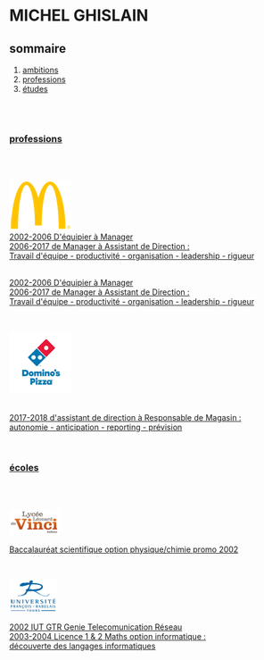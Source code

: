 <html>
    <head>
    <link rel="stylesheet" href="style.css" />
    </head>
   
<body>

<h1> MICHEL GHISLAIN </h1>
 
<h2> sommaire </h2>
  
<ol>                                         
        <li><a href="#part1" > ambitions </li>
        <li><a href="#part2" >professions </li>
        <li><a href="#part3" >études     </li>
</ol>

<br><br>
 
<h3 id="part2"> professions </h3>
<br><br>

<p class="flotte">
<img src="mc.png" alt="" /><br> 2002-2006 D'équipier à Manager <br> 2006-2017 de Manager à Assistant de Direction : <br> Travail d'équipe - productivité - organisation - leadership - rigueur
</p>
<p>
 <br> 2002-2006 D'équipier à Manager <br> 2006-2017 de Manager à Assistant de Direction : <br> Travail d'équipe - productivité - organisation - leadership - rigueur
</p>
<br>

<p class="flotte">
<img src="dom.png" alt="" />
</p>
<p>
<br>  2017-2018 d'assistant de direction à Responsable de Magasin : <br> autonomie - anticipation - reporting - prévision 
</p>
 
<br>

 
<h3 id="part3"> écoles </h3>
<br><br>
 
<p class="flotte">
<img src="lycée.png" alt="" />
</p>
<p>
 Baccalauréat scientifique option physique/chimie promo 2002
</p>

<br>
<p class="flotte">
<img src="univ.png" alt="" />
</p>
<p>
2002 IUT GTR Genie Telecomunication Réseau <br> 2003-2004 Licence 1 & 2 Maths option informatique : <br> découverte des langages informatiques
</p>
<br>









<!--
| <br> ![Image](lycée.png) <br> | <br> Baccalauréat scientifique option physique/chimie promo 2002  |
| :---: | --- |
| <br> ![Image](univ.png) <br> |<br> 2002 IUT GTR Genie Telecomunication Réseau <br> 2003-2004 Licence 1 & 2 Maths option informatique : <br> ___découverte des langages informatiques___ |
-->

<!--
<p id="part2"> professions </p>
-->
<!--
| <br id="part2"> ![Image](mc.png) <br>| <br> 2002-2006 D'équipier à Manager <br> 2006-2017 de Manager à Assistant de Direction : <br> ___Travail d'équipe - productivité - organisation - leadership - rigueur___ |
|:---:|:---|
| <br> ![Image](dom.png) <br> | <br>  2017-2018 d'assistant de direction à Responsable de Magasin : <br> ___autonomie - anticipation - reporting - prévision___  |
-->
<!--
<p id="part1"> ambition </p>  
| <br id="part3"> ![Image](cat.png) <br> | <br> <br> 2019 Developpeur informatique <br> __patient - obstiné - débrouillard - adore les casses têtes__ <br>  <br> <a href="https://www.youtube.com/watch?v=UGtKGX8B9hU" title="lien vers video">leitmotiv</a>|
-->
<!--
liens utiles [linkedin](https://www.linkedin.com/in/ghislain-michel-31b024153/) 
<br>
<iframe src="CV_Ghislain_Michel (2019).pdf" width = "300" height = "200" title="CV" >cv</iframe>
[CV](CV_Ghislain_Michel (2019).pdf) 
-->

</body>

</html>
    
